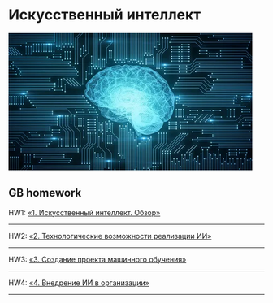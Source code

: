 # Искусственный интеллект

![img](./hw1/img/ii.webp)

## GB homework

HW1: [«1. Искусственный интеллект. Обзор»](./hw1/HW1.md)

---

HW2: [«2. Технологические возможности реализации ИИ»](./hw2/HW2.md)

---

HW3: [«3. Создание проекта машинного обучения»](./hw3/HW3.md)

---

HW4: [«4. Внедрение ИИ в организации»](./hw4/HW4.md)

---
